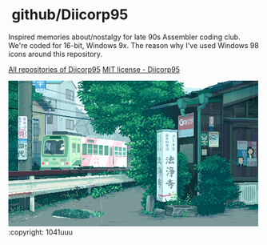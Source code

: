 # <img alt="" src="https://win98icons.alexmeub.com/icons/png/tip.png">&nbsp;github/Diicorp95
Inspired memories about/nostalgy for late 90s Assembler coding club. We're coded for 16-bit, Windows 9x. The reason why I've used Windows 98 icons around this repository.

[All repositories of Diicorp95](https://github.com/search?q=user%3ADiicorp95+&type=)
[MIT license - Diicorp95](https://diicorp95.mit-license.org)

<img alt="" src="https://raw.githubusercontent.com/Diicorp95/Diicorp95/master/digital.gif">
:copyright: 1041uuu

<!-- "main" branch -->
